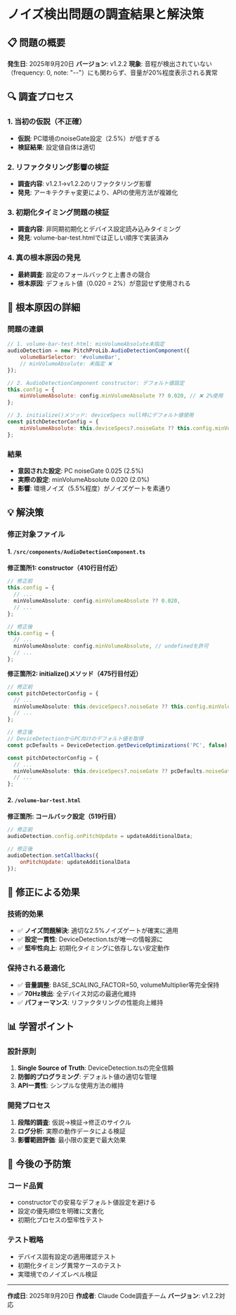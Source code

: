 # ノイズ検出問題の調査結果と解決策

## 📋 問題の概要

**発生日**: 2025年9月20日
**バージョン**: v1.2.2
**現象**: 音程が検出されていない（frequency: 0, note: "--"）にも関わらず、音量が20%程度表示される異常

## 🔍 調査プロセス

### 1. 当初の仮説（不正確）
- **仮説**: PC環境のnoiseGate設定（2.5%）が低すぎる
- **検証結果**: 設定値自体は適切

### 2. リファクタリング影響の検証
- **調査内容**: v1.2.1→v1.2.2のリファクタリング影響
- **発見**: アーキテクチャ変更により、APIの使用方法が複雑化

### 3. 初期化タイミング問題の検証
- **調査内容**: 非同期初期化とデバイス設定読み込みタイミング
- **発見**: volume-bar-test.htmlでは正しい順序で実装済み

### 4. 真の根本原因の発見
- **最終調査**: 設定のフォールバックと上書きの競合
- **根本原因**: デフォルト値（0.020 = 2%）が意図せず使用される

## 🚨 根本原因の詳細

### 問題の連鎖

```javascript
// 1. volume-bar-test.html: minVolumeAbsolute未指定
audioDetection = new PitchProLib.AudioDetectionComponent({
    volumeBarSelector: '#volumeBar',
    // minVolumeAbsolute: 未指定 ❌
});

// 2. AudioDetectionComponent constructor: デフォルト値設定
this.config = {
    minVolumeAbsolute: config.minVolumeAbsolute ?? 0.020, // ❌ 2%使用
};

// 3. initialize()メソッド: deviceSpecs null時にデフォルト値使用
const pitchDetectorConfig = {
    minVolumeAbsolute: this.deviceSpecs?.noiseGate ?? this.config.minVolumeAbsolute, // ❌ 0.020使用
};
```

### 結果
- **意図された設定**: PC noiseGate 0.025 (2.5%)
- **実際の設定**: minVolumeAbsolute 0.020 (2.0%)
- **影響**: 環境ノイズ（5.5%程度）がノイズゲートを素通り

## 💡 解決策

### 修正対象ファイル

#### 1. `/src/components/AudioDetectionComponent.ts`

**修正箇所1: constructor（410行目付近）**
```typescript
// 修正前
this.config = {
  // ...
  minVolumeAbsolute: config.minVolumeAbsolute ?? 0.020,
  // ...
};

// 修正後
this.config = {
  // ...
  minVolumeAbsolute: config.minVolumeAbsolute, // undefinedを許可
  // ...
};
```

**修正箇所2: initialize()メソッド（475行目付近）**
```typescript
// 修正前
const pitchDetectorConfig = {
  // ...
  minVolumeAbsolute: this.deviceSpecs?.noiseGate ?? this.config.minVolumeAbsolute,
  // ...
};

// 修正後
// DeviceDetectionからPC向けのデフォルト値を取得
const pcDefaults = DeviceDetection.getDeviceOptimizations('PC', false);

const pitchDetectorConfig = {
  // ...
  minVolumeAbsolute: this.deviceSpecs?.noiseGate ?? pcDefaults.noiseGate,
  // ...
};
```

#### 2. `/volume-bar-test.html`

**修正箇所: コールバック設定（519行目）**
```javascript
// 修正前
audioDetection.config.onPitchUpdate = updateAdditionalData;

// 修正後
audioDetection.setCallbacks({
    onPitchUpdate: updateAdditionalData
});
```

## 🎯 修正による効果

### 技術的効果
- ✅ **ノイズ問題解決**: 適切な2.5%ノイズゲートが確実に適用
- ✅ **設定一貫性**: DeviceDetection.tsが唯一の情報源に
- ✅ **堅牢性向上**: 初期化タイミングに依存しない安定動作

### 保持される最適化
- ✅ **音量調整**: BASE_SCALING_FACTOR=50, volumeMultiplier等完全保持
- ✅ **70Hz検出**: 全デバイス対応の最適化維持
- ✅ **パフォーマンス**: リファクタリングの性能向上維持

## 📊 学習ポイント

### 設計原則
1. **Single Source of Truth**: DeviceDetection.tsの完全信頼
2. **防御的プログラミング**: デフォルト値の適切な管理
3. **API一貫性**: シンプルな使用方法の維持

### 開発プロセス
1. **段階的調査**: 仮説→検証→修正のサイクル
2. **ログ分析**: 実際の動作データによる検証
3. **影響範囲評価**: 最小限の変更で最大効果

## 🔄 今後の予防策

### コード品質
- constructorでの安易なデフォルト値設定を避ける
- 設定の優先順位を明確に文書化
- 初期化プロセスの堅牢性テスト

### テスト戦略
- デバイス固有設定の適用確認テスト
- 初期化タイミング異常ケースのテスト
- 実環境でのノイズレベル検証

---

**作成日**: 2025年9月20日
**作成者**: Claude Code調査チーム
**バージョン**: v1.2.2対応